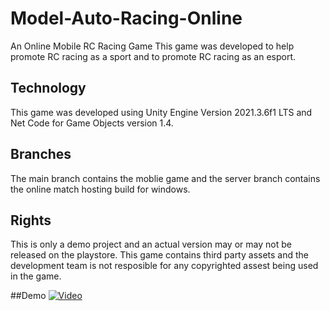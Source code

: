 # Model-Auto-Racing-Online
An Online Mobile RC Racing Game
This game was developed to help promote RC racing as a sport and to promote RC racing as an esport.

## Technology
This game was developed using Unity Engine Version 2021.3.6f1 LTS and Net Code for Game Objects version 1.4.

## Branches
The main branch contains the moblie game and the server branch contains the online match hosting build for windows.



## Rights
This is only a demo project and an actual version may or may not be released on the playstore.
This game contains third party assets and the development team is not resposible for any copyrighted assest being used in the game.

##Demo
[![Video](https://img.youtube.com/vi/nm9LBk8DPHY/maxresdefault.jpg)](https://www.youtube.com/watch?v=nm9LBk8DPHY)

